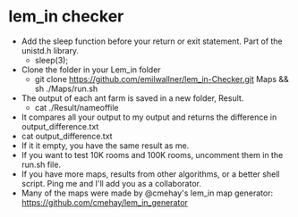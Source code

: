 # lem_in checker
* Add the sleep function before your return or exit statement. Part of the unistd.h library.
  * sleep(3);
* Clone the folder in your Lem_in folder
  * git clone https://github.com/emilwallner/lem_in-Checker.git Maps && sh ./Maps/run.sh
* The output of each ant farm is saved in a new folder, Result.
  * cat ./Result/nameoffile
* It compares all your output to my output and returns the difference in output_difference.txt
 * cat output_difference.txt
 * If it it empty, you have the same result as me.
* If you want to test 10K rooms and 100K rooms, uncomment them in the run.sh file.
* If you have more maps, results from other algorithms, or a better shell script. Ping me and I'll add you as a collaborator.
* Many of the maps were made by @cmehay's lem_in map generator: https://github.com/cmehay/lem_in_generator
